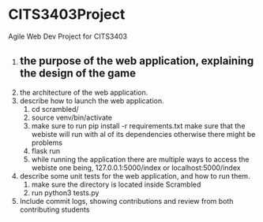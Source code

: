 # CITS3403Project
Agile Web Dev Project for CITS3403 

1. the purpose of the web application, explaining the design of the game
    - 
2. the architecture of the web application.
3. describe how to launch the web application.
    1. cd scrambled/
    2. source venv/bin/activate
    3. make sure to run pip install -r requirements.txt make sure that the webiste will run with al of its dependencies otherwise there might be   problems
    4. flask run  
    5. while running the application there are multiple ways to access the webiste one being, 127.0.0.1:5000/index or localhost:5000/index
4. describe some unit tests for the web application, and how to run them.
    1. make sure the directory is located inside Scrambled 
    2. run python3 tests.py
5. Include commit logs, showing contributions and review from both contributing students


